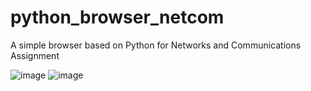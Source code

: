 # python_browser_netcom
A simple browser based on Python for Networks and Communications Assignment

![image](https://user-images.githubusercontent.com/59786899/113481490-82d73500-94b7-11eb-873c-e4010c8f1e96.png)
![image](https://user-images.githubusercontent.com/59786899/113481649-51ab3480-94b8-11eb-8a22-4a94f701d0ce.png)
